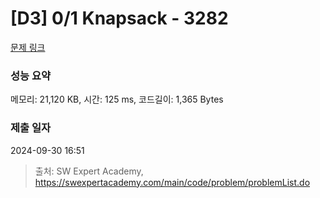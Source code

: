 # [D3] 0/1 Knapsack - 3282 

[문제 링크](https://swexpertacademy.com/main/code/problem/problemDetail.do?contestProbId=AWBJAVpqrzQDFAWr) 

### 성능 요약

메모리: 21,120 KB, 시간: 125 ms, 코드길이: 1,365 Bytes

### 제출 일자

2024-09-30 16:51



> 출처: SW Expert Academy, https://swexpertacademy.com/main/code/problem/problemList.do